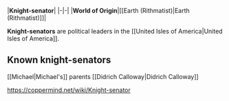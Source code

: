 |**Knight-senator**|
|-|-|
|**World of Origin**|[[Earth (Rithmatist)\|Earth (Rithmatist)]]|

**Knight-senators** are political leaders in the [[United Isles of America\|United Isles of America]].

## Known knight-senators
[[Michael\|Michael's]] parents
[[Didrich Calloway\|Didrich Calloway]]


https://coppermind.net/wiki/Knight-senator